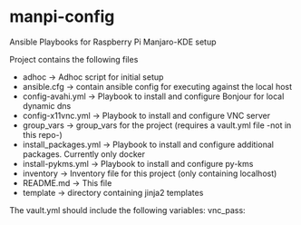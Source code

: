 # manpi-config
Ansible Playbooks for Raspberry Pi Manjaro-KDE setup


Project contains the following files
- adhoc                 -> Adhoc script for initial setup
- ansible.cfg           -> contain ansible config for executing against the local host
- config-avahi.yml      -> Playbook to install and configure Bonjour for local dynamic dns
- config-x11vnc.yml     -> Playbook to install and configure VNC server
- group_vars            -> group_vars for the project (requires a vault.yml file -not in this repo-)
- install_packages.yml  -> Playbook to install and configure additional packages. Currently only docker
- install-pykms.yml     -> Playbook to install and configure py-kms
- inventory             -> Inventory file for this project (only containing localhost)
- README.md             -> This file
- template              -> directory containing jinja2 templates


The vault.yml should include the following variables:
vnc_pass: 


